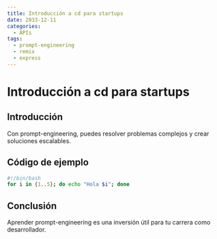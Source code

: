 ```yaml
---
title: Introducción a cd para startups
date: 2033-12-11
categories:
  - APIs
tags:
  - prompt-engineering
  - remix
  - express
---
```


# Introducción a cd para startups

## Introducción

Con prompt-engineering, puedes resolver problemas complejos y crear soluciones escalables.

## Código de ejemplo

```bash
#!/bin/bash
for i in {1..5}; do echo "Hola $i"; done
```

## Conclusión

Aprender prompt-engineering es una inversión útil para tu carrera como desarrollador.